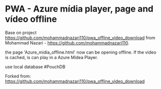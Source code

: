 # PWA - Azure mídia player, page and vídeo offline

Base on project https://github.com/mohammadnazari110/pwa_offline_video_download from Mohammad Nazari - https://github.com/mohammadnazari110.

the page 'Azure_midia_offline.html' now can be opening offline. If the video is cached, is can play in a Azure Mídea Player.

use local database #PouchDB

Forked from: https://github.com/mohammadnazari110/pwa_offline_video_download
